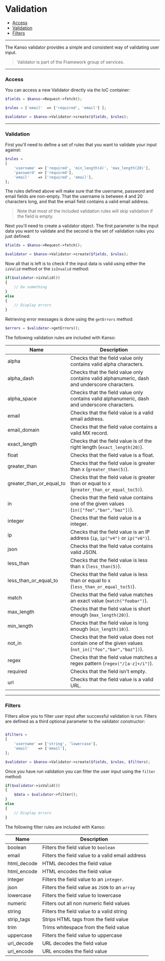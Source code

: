 # Validation

- [Access](#access)
- [Validation](#validation)
- [Filters](#filters)

--------------------------------------------------------

The Kanso validator provides a simple and consistent way of validating user input.

> Validator is part of the Framework group of services.

--------------------------------------------------------

### Access

You can access a new Validator directly via the IoC container:
```php
$fields = $kanso->Request->fetch(); 

$rules = ['email'  => ['required', 'email'] ];

$validator = $kanso->Validator->create($fields, $rules);
```

--------------------------------------------------------

### Validation

First you'll need to define a set of rules that you want to validate your input against:
```php
$rules =
[
	'username' => ['required', 'min_length(4)', 'max_length(20)'],
	'password' => ['required'],
	'email'    => ['required', 'email'],
];
```

The rules defined above will make sure that the username, password and email fields are non-empty. That the username is between 4 and 20 characters long, and that the email field contains a valid email address.

> Note that most of the included validation rules will skip validation if the field is empty. 

Next you'll need to create a validator object. The first parameter is the input data you want to validate and the second is the set of validation rules you just defined:
```php
$fields = $kanso->Request->fetch(); 

$validator = $kanso->Validator->create($fields, $rules);
```

Now all that is left is to check if the input data is valid using either the `isValid` method or the `isInvalid` method:
```php
if($validator->isValid())
{
	// Do something
}
else
{
	// Display errors
}
```

Retrieving error messages is done using the `getErrors` method:
```php
$errors = $validator->getErrors();
```

The following validation rules are included with Kanso:

| Name                     | Description                                                                                             |
|--------------------------|---------------------------------------------------------------------------------------------------------|
| alpha                    | Checks that the field value only contains valid alpha characters.                                       |
| alpha_dash               | Checks that the field value only contains valid alphanumeric, dash and underscore characters.           |
| alpha_space              | Checks that the field value only contains valid alphanumeric, dash and underscore characters.           |
| email                    | Checks that the field value is a valid email address.                                                   |
| email_domain             | Checks that the field value contains a valid MX record.                                                 |
| exact_length             | Checks that the field value is of the right length (`exact_length(20)`).                                |
| float                    | Checks that the field value is a float.                                                                 |
| greater_than             | Checks that the field value is greater than x (`greater_than(5)`).                                      |
| greater_than_or_equal_to | Checks that the field value is greater than or equal to x (`greater_than_or_equal_to(5)`).              |
| in                       | Checks that the field value contains one of the given values (`in(["foo","bar","baz"])`).               |
| integer                  | Checks that the field value is a integer.                                                               |
| ip                       | Checks that the field value is an IP address (`ip`, `ip("v4")` or `ip("v6")`).                          |
| json                     | Checks that the field value contains valid JSON.                                                        |
| less_than                | Checks that the field value is less than x (`less_than(5)`).                                            |
| less_than_or_equal_to    | Checks that the field value is less than or equal to x (`less_than_or_equal_to(5)`).                    |
| match                    | Checks that the field value matches an exact value (`match("foobar")`).                                 |
| max_length               | Checks that the field value is short enough (`max_length(20)`).                                         |
| min_length               | Checks that the field value is long enough (`min_length(10)`).                                          |
| not_in                   | Checks that the field value does not contain one of the given values (`not_in(["foo","bar","baz"])`).   |
| regex                    | Checks that the field value matches a regex pattern (`regex("/[a-z]+/i")`).                             |
| required                 | Checks that the field isn't empty.                                                                      |
| url                      | Checks that the field value is a valid URL.                                                             |

--------------------------------------------------------

### Filters

Filters allow you to filter user input after successful validation is run. Filters are defined as a third optional parameter to the validator constructor:


```php

$filters =
[
	'username' => ['string', 'lowercase'],
	'email'    => ['email'],
];

$validator = $kanso->Validator->create($fields, $rules, $filters);
```

Once you have run validation you can filter the user input using the `filter` method:
```php
if($validator->isValid())
{
	$data = $validator->filter();
}
else
{
	// Display errors
}
```

The following filter rules are included with Kanso:

| Name        | Description                                      |
|-------------|--------------------------------------------------|
| boolean     | Filters the field value to `boolean`             |
| email       | Filters the field value to a valid email address |
| html_decode | HTML decodes the field value                     |
| html_encode | HTML encodes the field value                     |
| integer     | Filters the field value to an `integer`.         |
| json        | Filters the field value as `JSON` to an `array`  |
| lowercase   | Filters the field value to lowercase             |
| numeric     | Filters out all non numeric field values         |
| string      | Filters the field value to a valid string        |
| strip_tags  | Strips HTML tags from the field value            |
| trim        | Trims whitespace from the field value            |
| uppercase   | Filters the field value to uppercase             |
| url_decode  | URL decodes the field value                      |
| url_encode  | URL encodes the field value                      |
